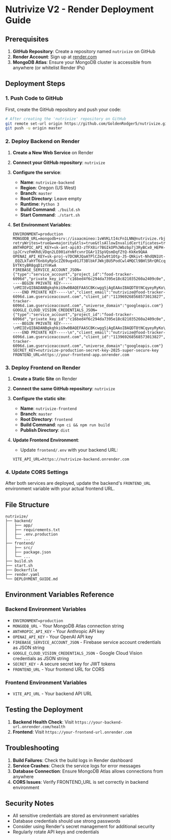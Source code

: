 # Nutrivize V2 - Render Deployment Guide

## Prerequisites

1. **GitHub Repository**: Create a repository named `nutrivize` on GitHub
2. **Render Account**: Sign up at [render.com](https://render.com)
3. **MongoDB Atlas**: Ensure your MongoDB cluster is accessible from anywhere (or whitelist Render IPs)

## Deployment Steps

### 1. Push Code to GitHub

First, create the GitHub repository and push your code:

```bash
# After creating the 'nutrivize' repository on GitHub
git remote set-url origin https://github.com/GoldenRodger5/nutrivize.git
git push -u origin master
```

### 2. Deploy Backend on Render

1. **Create a New Web Service** on Render
2. **Connect your GitHub repository**: `nutrivize`
3. **Configure the service**:
   - **Name**: `nutrivize-backend`
   - **Region**: Oregon (US West)
   - **Branch**: `master`
   - **Root Directory**: Leave empty
   - **Runtime**: `Python 3`
   - **Build Command**: `./build.sh`
   - **Start Command**: `./start.sh`

4. **Set Environment Variables**:
   ```
   ENVIRONMENT=production
   MONGODB_URL=mongodb+srv://isaacmineo:1vWVKLtI4cFn1LNN@nutrivize.rbj6ly6.mongodb.net/nutrivize_v2?retryWrites=true&w=majority&tls=true&tlsAllowInvalidCertificates=true
   ANTHROPIC_API_KEY=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
   OPENAI_API_KEY=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
   FIREBASE_SERVICE_ACCOUNT_JSON={"type":"service_account","project_id":"food-tracker-6096d","private_key_id":"c16bed4f6c294da7395e18c821035260a2409c0e","private_key":"-----BEGIN PRIVATE KEY-----\nMIIEvQIBADANBgkqhkiG9w0BAQEFAASCBKcwggSjAgEAAoIBAQDT8tNCqyeyRyKo\nmLha1MODrEpofWAtSy1ovEnUBJXFfWglNV4axm3CG79mD6W9ILT3T3cZ+zMV/9EY\npM79sSLj4RA7zex+OwkukmGFXgpzms0fVDjXnEitMManPfxNi4ioxLAQdx/LCsOM\nXmNlIo7XuDiX4wk6LzTZ/Z5fmlAcQQA10ZcLJxAXTnZAYCbNdz2OiGXMgvZK33R3\nUYBc/ApvegKtXiaWraMsZ6cwRh0ncDTlZ+QHJBrL3zH7mY8ZpQO/hL0g1YpQ998r\nLb5Nwb9cWKROaoL5mobbpArikIsfsp9Vvu0sLJpzXu7Uyh8Vt3skwjrLAalTZYTw\n1mjllTndAgMBAAECggEADgsfR5UvopBnRRe/0pGzPE/eKxSjmsMW1ZAkR155mtK3\nlwxbzLDF9QA03mS+Oc0Nyi7QJXIpIGJvtSi2Z/jX5vsZDqost71E20eEgeG8fFlC\nRIeM4wk0usUDywqmydYrZ+m6AMOwrgA4lMRsSypon8KFFwtKdG1MT/70aQ4NRzhC\nDmWxXgxeYs9Q3w/YxFsH7kQp38FRtL7jiGuKkZNaA9igUhRtVvjEQ4jauXv/pFqd\nad3EE1aZAQgCX5EHhFNC9WTLGnOWPoaBU2nAVG9k4UupxxJ61ZaXI7vh3CbfHVav\nivajaVMvKkOBHPAT7r93RG5W68r3JFuEa1O+TXWdwQKBgQDzx5R5DZwysL0bcM+K\nCmW2Bi8PTMT9GrwcHvxTODA8cABkFWY9Tw05IdqsrvCH1ac13f44EANJ+S0tDw/2\nbdLSiYhjHuy0dAueeasl7u6JEJ+8LRwuX9xinmxv/l+N++WkV561X3GuVzsLTdOJ\nuNjHruhTG3QHvzgmSuPSipvPjwKBgQDeksHxDzhyGz4hjnAUfx5jVFKh6s1bTnnT\nSs3s+8ruxrlTokDD0h00fl0p6FGmRv5HxduMxdOvK63bWfGAximspQWQ8xVQ7Yb0\npepSTIrJZzu+dyyjW8f0qAEh3pVAzmCARaM85T5KBSfvMpDZWLU4ayUS2wVAdpdA\ncBP6FMDp0wKBgGSyWRsTyySJKuQt2hycJN1meoPoYyplo7Q9/F5nxE0CuracvEmw\n4LZrzIcuD/8b+uDeXQdNXf5tZgLJyP8y6DW9R9Ah0wbLNI12loKpynBlpIW3YH+r\naz51UDeGrHPazEXxR4aF8VBhiesmb63g4/K/xgmmOmyEyS3QG4E5bhjzAoGAMf+B\ntacXpPpdsKgQoWoU53dPwLPAQdyVHVPWgn/ljFHz28e9CMAwc1RXlUxs2w9jm7fk\no/DkppsHSRkhWS4qum+vmmogxbc188s5ohczrh6UmyqmSmQZvOnopzUbDh3OK8J4\n8vsETRhvahpP06NLwkq/X0b4HQ0G2SDUO/9hfqUCgYEAgPA5pn7wARH09tI+Rwj1\npMm5XXt32zNPJJIfVCVXKQt2SVbAqNxk9nuJ9RqgEWtHnUuJgHoMo43+SuGGDG0x\nDhfQuH6zySAz9fwEIu9YvnrwJPJv4xQaWjavpmWyxjnzZzM78BtA0HcLx/ayIKEH\n4b4bMk5bfApbyzXqlgY/Cik=\n-----END PRIVATE KEY-----\n","client_email":"nutrivize@food-tracker-6096d.iam.gserviceaccount.com","client_id":"113969268568573013827","auth_uri":"https://accounts.google.com/o/oauth2/auth","token_uri":"https://oauth2.googleapis.com/token","auth_provider_x509_cert_url":"https://www.googleapis.com/oauth2/v1/certs","client_x509_cert_url":"https://www.googleapis.com/robot/v1/metadata/x509/nutrivize%40food-tracker-6096d.iam.gserviceaccount.com","universe_domain":"googleapis.com"}
   GOOGLE_CLOUD_VISION_CREDENTIALS_JSON={"type":"service_account","project_id":"food-tracker-6096d","private_key_id":"c16bed4f6c294da7395e18c821035260a2409c0e","private_key":"-----BEGIN PRIVATE KEY-----\nMIIEvQIBADANBgkqhkiG9w0BAQEFAASCBKcwggSjAgEAAoIBAQDT8tNCqyeyRyKo\nmLha1MODrEpofWAtSy1ovEnUBJXFfWglNV4axm3CG79mD6W9ILT3T3cZ+zMV/9EY\npM79sSLj4RA7zex+OwkukmGFXgpzms0fVDjXnEitMManPfxNi4ioxLAQdx/LCsOM\nXmNlIo7XuDiX4wk6LzTZ/Z5fmlAcQQA10ZcLJxAXTnZAYCbNdz2OiGXMgvZK33R3\nUYBc/ApvegKtXiaWraMsZ6cwRh0ncDTlZ+QHJBrL3zH7mY8ZpQO/hL0g1YpQ998r\nLb5Nwb9cWKROaoL5mobbpArikIsfsp9Vvu0sLJpzXu7Uyh8Vt3skwjrLAalTZYTw\n1mjllTndAgMBAAECggEADgsfR5UvopBnRRe/0pGzPE/eKxSjmsMW1ZAkR155mtK3\nlwxbzLDF9QA03mS+Oc0Nyi7QJXIpIGJvtSi2Z/jX5vsZDqost71E20eEgeG8fFlC\nRIeM4wk0usUDywqmydYrZ+m6AMOwrgA4lMRsSypon8KFFwtKdG1MT/70aQ4NRzhC\nDmWxXgxeYs9Q3w/YxFsH7kQp38FRtL7jiGuKkZNaA9igUhRtVvjEQ4jauXv/pFqd\nad3EE1aZAQgCX5EHhFNC9WTLGnOWPoaBU2nAVG9k4UupxxJ61ZaXI7vh3CbfHVav\nivajaVMvKkOBHPAT7r93RG5W68r3JFuEa1O+TXWdwQKBgQDzx5R5DZwysL0bcM+K\nCmW2Bi8PTMT9GrwcHvxTODA8cABkFWY9Tw05IdqsrvCH1ac13f44EANJ+S0tDw/2\nbdLSiYhjHuy0dAueeasl7u6JEJ+8LRwuX9xinmxv/l+N++WkV561X3GuVzsLTdOJ\nuNjHruhTG3QHvzgmSuPSipvPjwKBgQDeksHxDzhyGz4hjnAUfx5jVFKh6s1bTnnT\nSs3s+8ruxrlTokDD0h00fl0p6FGmRv5HxduMxdOvK63bWfGAximspQWQ8xVQ7Yb0\npepSTIrJZzu+dyyjW8f0qAEh3pVAzmCARaM85T5KBSfvMpDZWLU4ayUS2wVAdpdA\ncBP6FMDp0wKBgGSyWRsTyySJKuQt2hycJN1meoPoYyplo7Q9/F5nxE0CuracvEmw\n4LZrzIcuD/8b+uDeXQdNXf5tZgLJyP8y6DW9R9Ah0wbLNI12loKpynBlpIW3YH+r\naz51UDeGrHPazEXxR4aF8VBhiesmb63g4/K/xgmmOmyEyS3QG4E5bhjzAoGAMf+B\ntacXpPpdsKgQoWoU53dPwLPAQdyVHVPWgn/ljFHz28e9CMAwc1RXlUxs2w9jm7fk\no/DkppsHSRkhWS4qum+vmmogxbc188s5ohczrh6UmyqmSmQZvOnopzUbDh3OK8J4\n8vsETRhvahpP06NLwkq/X0b4HQ0G2SDUO/9hfqUCgYEAgPA5pn7wARH09tI+Rwj1\npMm5XXt32zNPJJIfVCVXKQt2SVbAqNxk9nuJ9RqgEWtHnUuJgHoMo43+SuGGDG0x\nDhfQuH6zySAz9fwEIu9YvnrwJPJv4xQaWjavpmWyxjnzZzM78BtA0HcLx/ayIKEH\n4b4bMk5bfApbyzXqlgY/Cik=\n-----END PRIVATE KEY-----\n","client_email":"nutrivize@food-tracker-6096d.iam.gserviceaccount.com","client_id":"113969268568573013827","auth_uri":"https://accounts.google.com/o/oauth2/auth","token_uri":"https://oauth2.googleapis.com/token","auth_provider_x509_cert_url":"https://www.googleapis.com/oauth2/v1/certs","client_x509_cert_url":"https://www.googleapis.com/robot/v1/metadata/x509/nutrivize%40food-tracker-6096d.iam.gserviceaccount.com","universe_domain":"googleapis.com"}
   SECRET_KEY=nutrivize-production-secret-key-2025-super-secure-key
   FRONTEND_URL=https://your-frontend-app.onrender.com
   ```

### 3. Deploy Frontend on Render

1. **Create a Static Site** on Render
2. **Connect the same GitHub repository**: `nutrivize`
3. **Configure the static site**:
   - **Name**: `nutrivize-frontend`
   - **Branch**: `master`
   - **Root Directory**: `frontend`
   - **Build Command**: `npm ci && npm run build`
   - **Publish Directory**: `dist`

4. **Update Frontend Environment**:
   - Update `frontend/.env` with your backend URL:
   ```
   VITE_API_URL=https://nutrivize-backend.onrender.com
   ```

### 4. Update CORS Settings

After both services are deployed, update the backend's `FRONTEND_URL` environment variable with your actual frontend URL.

## File Structure

```
nutrivize/
├── backend/
│   ├── app/
│   ├── requirements.txt
│   ├── .env.production
│   └── ...
├── frontend/
│   ├── src/
│   ├── package.json
│   └── ...
├── build.sh
├── start.sh
├── Dockerfile
├── render.yaml
└── DEPLOYMENT_GUIDE.md
```

## Environment Variables Reference

### Backend Environment Variables
- `ENVIRONMENT=production`
- `MONGODB_URL` - Your MongoDB Atlas connection string
- `ANTHROPIC_API_KEY` - Your Anthropic API key
- `OPENAI_API_KEY` - Your OpenAI API key
- `FIREBASE_SERVICE_ACCOUNT_JSON` - Firebase service account credentials as JSON string
- `GOOGLE_CLOUD_VISION_CREDENTIALS_JSON` - Google Cloud Vision credentials as JSON string
- `SECRET_KEY` - A secure secret key for JWT tokens
- `FRONTEND_URL` - Your frontend URL for CORS

### Frontend Environment Variables
- `VITE_API_URL` - Your backend API URL

## Testing the Deployment

1. **Backend Health Check**: Visit `https://your-backend-url.onrender.com/health`
2. **Frontend**: Visit `https://your-frontend-url.onrender.com`

## Troubleshooting

1. **Build Failures**: Check the build logs in Render dashboard
2. **Service Crashes**: Check the service logs for error messages
3. **Database Connection**: Ensure MongoDB Atlas allows connections from anywhere
4. **CORS Issues**: Verify FRONTEND_URL is set correctly in backend environment

## Security Notes

- All sensitive credentials are stored as environment variables
- Database credentials should use strong passwords
- Consider using Render's secret management for additional security
- Regularly rotate API keys and credentials
